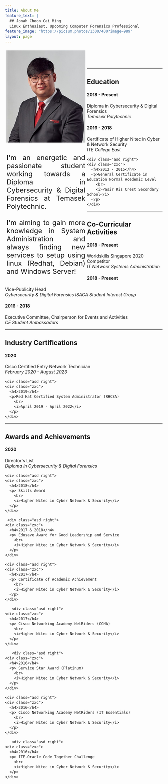 ```yaml
---
title: About Me
feature_text: |
  ## Jonah Choon Cai Ming
  Linux Enthusiast, Upcoming Computer Forensics Professional
feature_image: "https://picsum.photos/1300/400?image=989"
layout: page
---
```


<div class="row">
  <div class="column" style="float: left; width: 50%; padding: 5px;">
    <img src="/image/profile.png" alt="Profile Picture" width="300">
  </div>
  <div class="column" style="float: left; width: 50%; padding: 5px;">
    <p align="justify" style="font-size:22px"> I'm an energetic and passionate student working towards a Diploma in Cybersecurity & Digital Forensics at Temasek Polytechnic.<br><br>I'm aiming to gain more knowledge in System Administration and always finding new services to setup using linux (Redhat, Debian) and Windows Server!<br>
    </p>
  </div>
</div>

<link href="https://cdnjs.cloudflare.com/ajax/libs/font-awesome/4.7.0/css/font-awesome.min.css" rel="stylesheet">
<style>
  .fa {
    padding: 20px;
    font-size: 40px;
    width: 80px;
    text-align: center;
    text-decoration: none;
    margin: 5px 2px;
    border-radius: 50%;
  }
  
  .fa:hover {
    opacity: 0.7;
  }
  
.asd {
  padding: 10px 40px;
  position: relative;
  background-color: inherit;
  width: 100%;
}

.asd::after {
  content: '';
  position: absolute;
  width: 25px;
  height: 25px;
  right: -17px;
  background-color: #e8fff8;
  border: 4px solid #05bf85;
  top: 45%;
  border-radius: 50%;
  z-index: 1;
}

.right {
  left: 10%;
}

.right::after {
  left: -16px;
}

.zxc {
  padding: 20px 30px;
  background-color: #e8fff8;
  position: relative;
  border-radius: 6px;
  color: #4a4949;
  border: 3px solid #4a4949;
}
</style>

 <center>
  <div>
    <a href="https://www.facebook.com/XxJCCMxX" target="_blank" class="fa fa-facebook"></a>
    <a href="https://www.linkedin.com/in/jonah-choon-528584195" target="_blank" class="fa fa-linkedin"></a>
    <a href="https://www.instagram.com/o.o_jccm/" target="_blank" class="fa fa-instagram"></a>
  </div>
</center>

---
<h2> Education </h2>

<div class="timeline">
  <div class="asd right">
    <div class="zxc">
      <h4>2018 - Present</h4>
      <p>Diploma in Cybersecurity & Digital Forensics
        <br> 
        <i>Temasek Polytechnic</i>
      </p>
    </div>
   </div>
    
   <div class="asd right">
    <div class="zxc">
      <h4>2016 - 2018</h4>
      <p>Certificate of Higher Nitec in Cyber & Network Security
        <br> 
        <i>ITE College East</i>
      </p>
    </div>
  </div>
    
    <div class="asd right">
    <div class="zxc">
      <h4>2012 - 2015</h4>
      <p>General Certificate in Education Normal Acedemic Level
        <br> 
        <i>Pasir Ris Crest Secondary School</i>
      </p>
    </div>   
</div>
</div>

---
<h2> Co-Curricular Activities </h2>

<div class="timeline">
  <div class="asd right">
    <div class="zxc">
      <h4>2018 - Present</h4>
      <p>Worldskills Singapore 2020 Competitor
        <br> 
        <i>IT Network Systems Administration</i>
      </p>
    </div>
   </div>
  
  <div class="asd right">
    <div class="zxc">
      <h4>2018 - Present</h4>
      <p>Vice-Publicity Head
        <br> 
        <i>Cybersecurity & Digital Forensics ISACA Student Interest Group</i>
      </p>
    </div>
   </div>
     <div class="asd right">
    <div class="zxc">
      <h4>2016 - 2018</h4>
      <p>Executive Committee, Chairperson for Events and Activities
        <br> 
        <i>CE Student Ambassadors</i>
      </p>
    </div>
   </div>
  </div>

---
<h2> Industry Certifications </h2>
<div class="timeline">
  <div class="asd right">
    <div class="zxc">
      <h4>2020</h4>
      <p>Cisco Certified Entry Network Technician
        <br> 
        <i>February 2020 - August 2023</i>
      </p>
    </div>
   </div>
  
    <div class="asd right">
    <div class="zxc">
      <h4>2019</h4>
      <p>Red Hat Certified System Administrator (RHCSA)
        <br> 
        <i>April 2019 - April 2022</i>
      </p>
    </div>
   </div>
 </div>
 
 
---
<h2> Awards and Achievements  </h2>
<div class="timeline">
  <div class="asd right">
    <div class="zxc">
      <h4>2020</h4>
      <p> Director's List 
        <br> 
        <i>Diploma in Cybersecurity & Digital Forensics</i>
      </p>
    </div>
   </div>
  
    <div class="asd right">
    <div class="zxc">
      <h4>2018</h4>
      <p> Skills Award 
        <br> 
        <i>Higher Nitec in Cyber Network & Security</i>
      </p>
    </div>
   </div>
   
     <div class="asd right">
    <div class="zxc">
      <h4>2017 & 2018</h4>
      <p> Edusave Award for Good Leadership and Service 
        <br> 
        <i>Higher Nitec in Cyber Network & Security</i>
      </p>
    </div>
   </div>
   
    <div class="asd right">
    <div class="zxc">
      <h4>2017</h4>
      <p> Certificate of Academic Achievement 
        <br> 
        <i>Higher Nitec in Cyber Network & Security</i>
      </p>
    </div>
   </div>
   
       <div class="asd right">
    <div class="zxc">
      <h4>2017</h4>
      <p> Cisco Networking Academy NetRiders (CCNA)
        <br> 
        <i>Higher Nitec in Cyber Network & Security</i>
      </p>
    </div>
   </div>
   
       <div class="asd right">
    <div class="zxc">
      <h4>2016</h4>
      <p> Service Star Award (Platinum)
        <br> 
        <i>Higher Nitec in Cyber Network & Security</i>
      </p>
    </div>
   </div>
   
   
    <div class="asd right">
    <div class="zxc">
      <h4>2016</h4>
      <p> Cisco Networking Academy NetRiders (IT Essentials)
        <br> 
        <i>Higher Nitec in Cyber Network & Security</i>
      </p>
    </div>
   </div>
   
       <div class="asd right">
    <div class="zxc">
      <h4>2016</h4>
      <p> ITE-Oracle Code Together Challenge
        <br> 
        <i>Higher Nitec in Cyber Network & Security</i>
      </p>
    </div>
   </div>
 </div>
